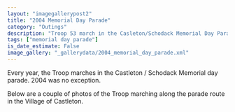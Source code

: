 ```yaml
---
layout: "imagegallerypost2"
title: "2004 Memorial Day Parade"
category: "Outings"
description: "Troop 53 march in the Casleton/Schodack Memorial Day Parade"
tags: ["memorial day parade"]
is_date_estimate: False
image_gallery: "_gallerydata/2004_memorial_day_parade.xml"
---
```


Every year, the Troop marches in the Castleton / Schodack Memorial day parade. 2004 was no exception.

Below are a couple of photos of the Troop marching along the parade route in the Village of Castleton.


